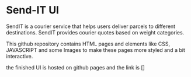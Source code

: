 # Send-IT UI
SendIT is a courier service that helps users deliver parcels to different destinations. SendIT
provides courier quotes based on weight categories.

This github repository contains HTML pages and elements like CSS, JAVASCRIPT and some Images to make these pages more styled and a bit interactive. 

the finished UI is hosted on github pages and the link is []
